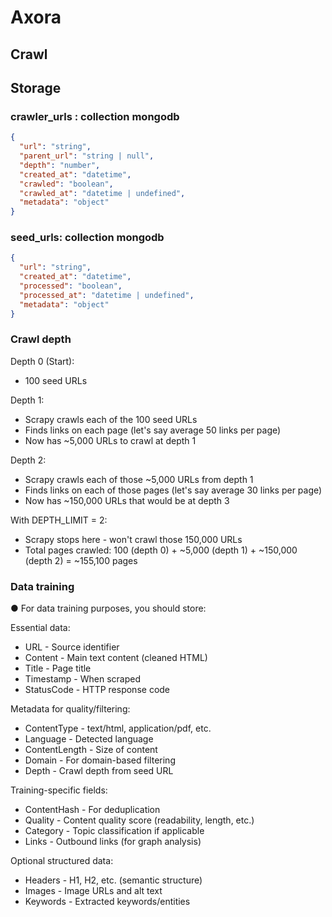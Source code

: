 # Axora

## Crawl

## Storage
### crawler_urls : collection mongodb
```json
{
  "url": "string",
  "parent_url": "string | null",
  "depth": "number",
  "created_at": "datetime",
  "crawled": "boolean",
  "crawled_at": "datetime | undefined",
  "metadata": "object"
}
```

### seed_urls: collection mongodb
```json
{
  "url": "string",
  "created_at": "datetime", 
  "processed": "boolean",
  "processed_at": "datetime | undefined",
  "metadata": "object"
}
```

### Crawl depth
Depth 0 (Start):
- 100 seed URLs

Depth 1:
- Scrapy crawls each of the 100 seed URLs
- Finds links on each page (let's say average 50 links per page)
- Now has ~5,000 URLs to crawl at depth 1

Depth 2:
- Scrapy crawls each of those ~5,000 URLs from depth 1
- Finds links on each of those pages (let's say average 30 links per page)
- Now has ~150,000 URLs that would be at depth 3

With DEPTH_LIMIT = 2:
- Scrapy stops here - won't crawl those 150,000 URLs
- Total pages crawled: 100 (depth 0) + ~5,000 (depth 1) + ~150,000 (depth 2) = ~155,100 pages

### Data training
● For data training purposes, you should store:

  Essential data:
  - URL - Source identifier
  - Content - Main text content (cleaned HTML)
  - Title - Page title
  - Timestamp - When scraped
  - StatusCode - HTTP response code

  Metadata for quality/filtering:
  - ContentType - text/html, application/pdf, etc.
  - Language - Detected language
  - ContentLength - Size of content
  - Domain - For domain-based filtering
  - Depth - Crawl depth from seed URL

  Training-specific fields:
  - ContentHash - For deduplication
  - Quality - Content quality score (readability, length, etc.)
  - Category - Topic classification if applicable
  - Links - Outbound links (for graph analysis)

  Optional structured data:
  - Headers - H1, H2, etc. (semantic structure)
  - Images - Image URLs and alt text
  - Keywords - Extracted keywords/entities